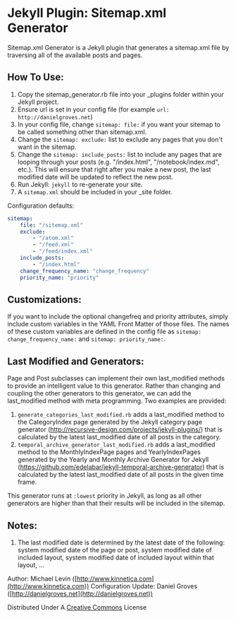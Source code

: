 Jekyll Plugin: Sitemap.xml Generator
====================================

Sitemap.xml Generator is a Jekyll plugin that generates a sitemap.xml file by traversing all of the available posts and pages.

How To Use:
-----------
1. Copy the sitemap_generator.rb file into your _plugins folder within your Jekyll project.
2. Ensure url is set in your config file (for example `url: http://danielgroves.net`)
3. In your config file, change `sitemap: file:` if you want your sitemap to be called something other than sitemap.xml.
4. Change the `sitemap: exclude:` list to exclude any pages that you don't want in the sitemap. 
5. Change the `sitemap: include_posts:` list to include any pages that are looping through your posts (e.g. "/index.html", "/notebook/index.md", etc.). This will ensure that right after you make a new post, the last modified date will be updated to reflect the new post.
6. Run Jekyll: `jekyll` to re-generate your site.
7. A `sitemap.xml` should be included in your _site folder.

Configuration defaults:

```yaml
sitemap:
    file: "/sitemap.xml"
    exclude:
        - "/atom.xml"
        - "/feed.xml"
        - "/feed/index.xml"
    include_posts:
        - "/index.html"
    change_frequency_name: "change_frequency"
    priority_name: "priority"
```

Customizations:
---------------
If you want to include the optional changefreq and priority attributes, simply include custom variables in the YAML Front Matter of those files. The names of these custom variables are defined in the config file as `sitemap: change_frequency_name:` and `sitemap: priority_name:`.

Last Modified and Generators:
-----------------------------
Page and Post subclasses can implement their own last_modified methods to provide an intelligent value to this generator.  Rather than changing and coupling the other generators to this generator, we can add the last_modified method with meta programming.  Two examples are provided:

1. ```generate_categories_last_modified.rb``` adds a last_modified method to the CategoryIndex page generated by the Jekyll category page generator (http://recursive-design.com/projects/jekyll-plugins/) that is calculated by the latest last_modified date of all posts in the category.
2. ```temporal_archive_generator_last_modified.rb``` adds a last_modified method to the MonthlyIndexPage pages and YearlyIndexPages generated by the Yearly and Monthly Archive Generator for Jekyll (https://github.com/edelabar/jekyll-temporal-archive-generator) that is calculated by the latest last_modified date of all posts in the given time frame.

This generator runs at ```:lowest``` priority in Jekyll, as long as all other generators are higher than that their results will be included in the sitemap.

Notes:
------
1. The last modified date is determined by the latest date of the following: system modified date of the page or post, system modified date of included layout, system modified date of included layout within that layout, ...

Author: Michael Levin ([http://www.kinnetica.com](http://www.kinnetica.com))
Configuration Update: Daniel Groves ([http://danielgroves.net](http://danielgroves.net))

Distributed Under A [Creative Commons](http://creativecommons.org/licenses/by/3.0/) License
